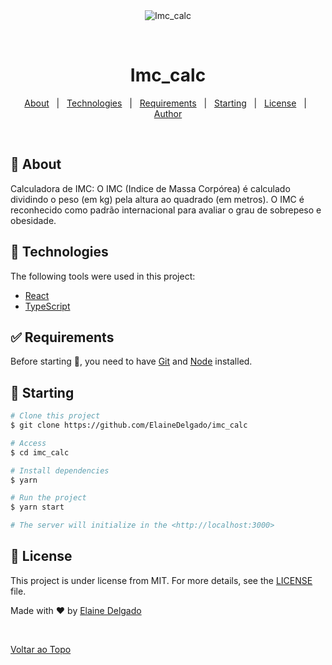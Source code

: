 <div align="center" id="top"> 
  <img src="./.github/app.gif" alt="Imc_calc" />

  &#xa0;

  <!-- <a href="https://imc_calc.netlify.app">Demo</a> -->
</div>

<h1 align="center">Imc_calc</h1>


<!-- Status -->

<!-- <h4 align="center"> 
	🚧  Imc_calc 🚀 Under construction...  🚧
</h4> 

<hr> -->

<p align="center">
  <a href="#dart-about">About</a> &#xa0; | &#xa0; 
  <a href="#rocket-technologies">Technologies</a> &#xa0; | &#xa0;
  <a href="#white_check_mark-requirements">Requirements</a> &#xa0; | &#xa0;
  <a href="#checkered_flag-starting">Starting</a> &#xa0; | &#xa0;
  <a href="#memo-license">License</a> &#xa0; | &#xa0;
  <a href="https://github.com/ElaineDelgado" target="_blank">Author</a>
</p>

<br>

## :dart: About ##

<p>
 Calculadora de IMC: O IMC (Indice de Massa Corpórea) é calculado dividindo o peso (em kg) pela altura ao quadrado (em metros).
 O IMC é reconhecido como padrão internacional para avaliar o grau de sobrepeso e obesidade. 
</p>

## :rocket: Technologies ##

The following tools were used in this project:

- [React](https://pt-br.reactjs.org/)
- [TypeScript](https://www.typescriptlang.org/)

## :white_check_mark: Requirements ##

Before starting :checkered_flag:, you need to have [Git](https://git-scm.com) and [Node](https://nodejs.org/en/) installed.

## :checkered_flag: Starting ##

```bash
# Clone this project
$ git clone https://github.com/ElaineDelgado/imc_calc

# Access
$ cd imc_calc

# Install dependencies
$ yarn

# Run the project
$ yarn start

# The server will initialize in the <http://localhost:3000>
```

## :memo: License ##

This project is under license from MIT. For more details, see the [LICENSE](LICENSE.md) file.


Made with :heart: by <a href="https://github.com/ElaineDelgado" target="_blank">Elaine Delgado</a>

&#xa0;

<a href="#top">Voltar ao Topo</a>
